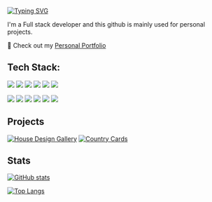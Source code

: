 [![Typing SVG](https://readme-typing-svg.herokuapp.com?color=CEA5F7&lines=Hey+there!+Welcome+to+my+github)](https://git.io/typing-svg)

I'm a Full stack developer and this github is mainly used for personal projects.

👀 Check out my [Personal Portfolio](https://fernanda-correa.web.app/)
## Tech Stack:

<img src="https://img.shields.io/badge/React-20232A?style=for-the-badge&logo=react&logoColor=61DAFB"> <img src="https://img.shields.io/badge/HTML-239120?style=for-the-badge&logo=html5&logoColor=white">
<img src="https://img.shields.io/badge/CSS-239120?&style=for-the-badge&logo=css3&logoColor=white"> <img src="https://img.shields.io/badge/JavaScript-323330?style=for-the-badge&logo=javascript&logoColor=F7DF1E">
<img src="https://img.shields.io/badge/Python-14354C?style=for-the-badge&logo=python&logoColor=white">
<img src="https://img.shields.io/badge/Flask-000000?style=for-the-badge&logo=flask&logoColor=white"> 

<img src="https://img.shields.io/badge/mongodb%20-%2347A248svg?&style=for-the-badge&logo=mongodb&logoColor=white"> <img src="https://img.shields.io/badge/git%20-%23F05032.svg?&style=for-the-badge&logo=git&logoColor=white"/>
<img src="http://img.shields.io/badge/-VS%20Code-000000?style=for-the-badge&logo=Visual-studio-code&logoColor=blue"> 
<img src="https://img.shields.io/badge/Heroku-430098?style=for-the-badge&logo=heroku&logoColor=white"> 
<img src="https://img.shields.io/badge/GitHub-100000?style=for-the-badge&logo=github&logoColor=white">
<img src="https://img.shields.io/badge/PostgreSQL-316192?style=for-the-badge&logo=postgresql&logoColor=white"> 

## Projects
[![House Design Gallery](https://github-readme-stats.vercel.app/api/pin/?username=ffrancacorrea&repo=house-design-gallery&theme=material-palenight)](https://github.com/ffrancacorrea/house-design-gallery)
[![Country Cards](https://github-readme-stats.vercel.app/api/pin/?username=ffrancacorrea&repo=country-cards&theme=material-palenight)](https://github.com/ffrancacorrea/country-cards)

## Stats

[![GitHub stats](https://github-readme-stats.vercel.app/api?username=ffrancacorrea&show_icons=true&theme=material-palenight)](https://github.com/anuraghazra/github-readme-stats)

[![Top Langs](https://github-readme-stats.vercel.app/api/top-langs/?username=ffrancacorrea&layout=compact&theme=material-palenight)](https://github.com/anuraghazra/github-readme-stats)
